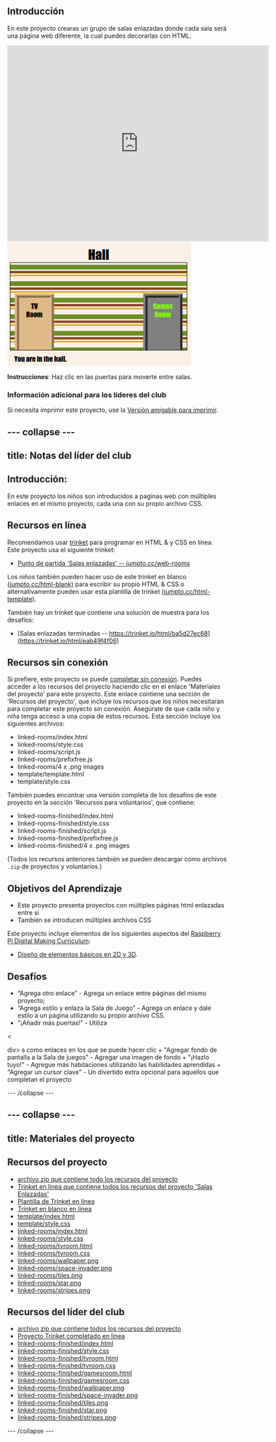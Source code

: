 ## Introducción

En este proyecto crearas un grupo de salas enlazadas donde cada sala será una página web diferente, la cual puedes decorarlas con HTML.

<div class="trinket">
  <iframe src="https://trinket.io/embed/html/eab49f4f06?outputOnly=true&start=result" width="600" height="450" frameborder="0" marginwidth="0" marginheight="0" allowfullscreen>
  </iframe>
  <img src="images/rooms-hall-finished.png">
</div>

**Instrucciones**: Haz clic en las puertas para moverte entre salas.

### Información adicional para los líderes del club

Si necesita imprimir este proyecto, use la [Versión amigable para imprimir](https://projects.raspberrypi.org/en/projects/linked-rooms/print).

## \--- collapse \---

## title: Notas del líder del club

## Introducción:

En este proyecto los niños son introducidos a paginas web con múltiples enlaces en el mismo proyecto, cada una con su propio archivo CSS.

## Recursos en línea

Recomendamos usar [trinket](https://trinket.io/) para programar en HTML & y CSS en línea. Este proyecto usa el siguiente trinket:

* [Punto de partida 'Salas enlazadas' -- jumpto.cc/web-rooms](https://trinket.io/html/f1486ddb24)

Los niños también pueden hacer uso de este trinket en blanco [(jumpto.cc/html-blank)](http://jumpto.cc/html-blank) para escribir su propio HTML & CSS o alternativamente pueden usar esta plantilla de trinket [(jumpto.cc/html-template)](http://jumpto.cc/html-template).

También hay un trinket que contiene una solución de muestra para los desafíos:

* [Salas enlazadas terminadas -- https://trinket.io/html/ba5d27ec68](https://trinket.io/html/eab49f4f06)

## Recursos sin conexión

Si prefiere, este proyecto se puede [completar sin conexión](https://www.codeclubprojects.org/en-GB/resources/webdev-working-offline/). Puedes acceder a los recursos del proyecto haciendo clic en el enlace 'Materiales del proyecto' para este proyecto. Este enlace contiene una sección de 'Recursos del proyecto', que incluye los recursos que los niños necesitarán para completar este proyecto sin conexión. Asegúrate de que cada niño y niña tenga acceso a una copia de estos recursos. Esta sección incluye los siguientes archivos:

* linked-rooms/index.html
* linked-rooms/style.css
* linked-rooms/script.js
* linked-rooms/prefixfree.js
* linked-rooms/4 x .png images
* template/template.html
* template/style.css

También puedes encontrar una versión completa de los desafíos de este proyecto en la sección 'Recursos para voluntarios', que contiene:

* linked-rooms-finished/index.html
* linked-rooms-finished/style.css
* linked-rooms-finished/script.js
* linked-rooms-finished/prefixfree.js
* linked-rooms-finished/4 x .png images

(Todos los recursos anteriores también se pueden descargar como archivos `.zip` de proyectos y voluntarios.)

## Objetivos del Aprendizaje

* Este proyecto presenta proyectos con múltiples páginas html enlazadas entre sí
* También se introducen múltiples archivos CSS

Este proyecto incluye elementos de los siguientes aspectos del [Raspberry Pi Digital Making Curriculum](http://rpf.io/curriculum):

* [Diseño de elementos básicos en 2D y 3D](https://www.raspberrypi.org/curriculum/design/creator).

## Desafíos

* “Agrega otro enlace” - Agrega un enlace entre páginas del mismo proyecto;
* “Agrega estilo y enlaza la Sala de Juego” - Agrega un enlace y dale estilo a un página utilizando su propio archivo CSS. 
* "¡Añadir más puertas!" - Utiliza 

<

div> s como enlaces en los que se puede hacer clic + "Agregar fondo de pantalla a la Sala de juegos" - Agregar una imagen de fondo + "¡Hazlo tuyo!" - Agregue más habitaciones utilizando las habilidades aprendidas + "Agregar un cursor clave" - Un divertido extra opcional para aquellos que completan el proyecto

\--- /collapse \---

## \--- collapse \---

## title: Materiales del proyecto

## Recursos del proyecto

* [archivo zip que contiene todo los recursos del proyecto](https://rpf.io/p/en/linked-rooms-go)
* [Trinket en linea que contiene todos los recursos del proyecto 'Salas Enlazadas'](http://jumpto.cc/web-rooms)
* [Plantilla de Trinket en línea](http://jumpto.cc/trinket-template)
* [Trinket en blanco en línea](http://jumpto.cc/trinket-blank)
* [template/index.html](resources/template-index.html)
* [template/style.css](resources/template-style.css)
* [linked-rooms/index.html](resources/linked-rooms-index.html)
* [linked-rooms/style.css](resources/linked-rooms-style.css)
* [linked-rooms/tvroom.html](resources/linked-rooms-tvroom.html)
* [linked-rooms/tvroom.css](resources/linked-rooms-tvroom.css)
* [linked-rooms/wallpaper.png](resources/linked-rooms-wallpaper.png)
* [linked-rooms/space-invader.png](resources/linked-rooms-space-invader.png)
* [linked-rooms/tiles.png](resources/linked-rooms-tiles.png)
* [linked-rooms/star.png](resources/linked-rooms-star.png)
* [linked-rooms/stripes.png](resources/linked-rooms-stripes.png)

## Recursos del líder del club

* [archivo zip que contiene todos los recursos del proyecto](https://rpf.io/p/en/linked-rooms-go)
* [Proyecto Trinket completado en línea](https://trinket.io/html/eab49f4f06)
* [linked-rooms-finished/index.html](resources/linked-rooms-finished-index.html)
* [linked-rooms-finished/style.css](resources/linked-rooms-finished-style.css)
* [linked-rooms-finished/tvroom.html](resources/linked-rooms-finished-tvroom.html)
* [linked-rooms-finished/tvroom.css](resources/linked-rooms-finished-tvroom.css)
* [linked-rooms-finished/gamesroom.html](resources/linked-rooms-finished-gamesroom.html)
* [linked-rooms-finished/gamesroom.css](resources/linked-rooms-finished-gamesroom.css)
* [linked-rooms-finished/wallpaper.png](resources/linked-rooms-finished-wallpaper.png)
* [linked-rooms-finished/space-invader.png](resources/linked-rooms-finished-space-invader.png)
* [linked-rooms-finished/tiles.png](resources/linked-rooms-finished-tiles.png)
* [linked-rooms-finished/star.png](resources/linked-rooms-finished-star.png)
* [linked-rooms-finished/stripes.png](resources/linked-rooms-finished-stripes.png)

\--- /collapse \---